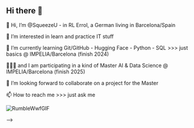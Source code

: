 ## Hi there 👋

👋 Hi, I’m @SqueezeU - in RL Errol, a German living in Barcelona/Spain

👀 I’m interested in learn and practice IT stuff

🌱 I’m currently learning Git/GitHub - Hugging Face - Python - SQL >>> just basics @ IMPELIA/Barcelona (finish 2024)

🤦🏻‍♂️ and I am participating in a kind of Master AI & Data Science @ IMPELIA/Barcelona (finish 2025)

💞️ I’m looking forward to collaborate on a project for the Master 

📫 How to reach me >>> just ask me

![RumbleWwfGIF](https://github.com/user-attachments/assets/d2de24b0-cde0-45b7-9aa7-3d834fdfa081)



-->
